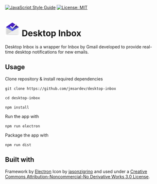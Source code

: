 [![JavaScript Style Guide](https://img.shields.io/badge/code_style-standard-brightgreen.svg)](https://standardjs.com)
[![License: MIT](https://img.shields.io/badge/License-MIT-yellow.svg)](https://opensource.org/licenses/MIT)

# ![icon](https://raw.githubusercontent.com/jmsardev/desktop-inbox/master/build/icons/48x48.png) Desktop Inbox

Desktop Inbox is a wrapper for Inbox by Gmail developed to provide real-time desktop notifications for new emails.

## Usage

Clone repository & install required dependencies

`git clone https://github.com/jmsardev/desktop-inbox`

`cd desktop-inbox`

`npm install`

Run the app with

`npm run electron`

Package the app with

`npm run dist`

## Built with

Framework by [Electron](http://electron.atom.io)
Icon by [jasonzigrino](http://jasonzigrino.deviantart.com/art/Google-Inbox-For-OS-X-515254018) and used under a [Creative Commons Attribution-Noncommercial-No Derivative Works 3.0 License](http://creativecommons.org/licenses/by-nc-nd/3.0/).
